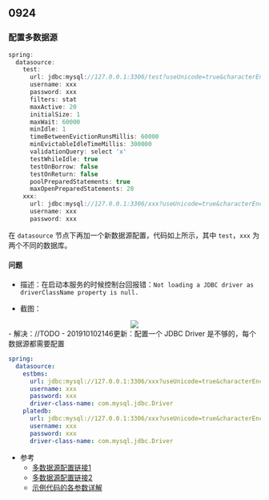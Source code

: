 ## 0924

### 配置多数据源

~~~java
spring:
  datasource:
    test:
      url: jdbc:mysql://127.0.0.1:3306/test?useUnicode=true&characterEncoding=utf-8&useSSL=false
      username: xxx
      password: xxx
      filters: stat
      maxActive: 20
      initialSize: 1
      maxWait: 60000
      minIdle: 1
      timeBetweenEvictionRunsMillis: 60000
      minEvictableIdleTimeMillis: 300000
      validationQuery: select 'x'
      testWhileIdle: true
      testOnBorrow: false
      testOnReturn: false
      poolPreparedStatements: true
      maxOpenPreparedStatements: 20
    xxx:
      url: jdbc:mysql://127.0.0.1:3306/xxx?useUnicode=true&characterEncoding=utf-8&useSSL=false
      username: xxx
      password: xxx
~~~



在 `datasource` 节点下再加一个新数据源配置，代码如上所示，其中 `test`，`xxx` 为两个不同的数据库。

#### 问题

- 描述：在启动本服务的时候控制台回报错：`Not loading a JDBC driver as driverClassName property is null.`

- 截图：

<div align=center><img src="https://mortre-picgo.oss-cn-beijing.aliyuncs.com/20190925140335.png"/></div>
- 解决：//TODO
- 201910102146更新：配置一个 JDBC Driver 是不够的，每个数据源都需要配置

~~~yaml
spring:
  datasource:
    estbms:
      url: jdbc:mysql://127.0.0.1:3306/xxx?useUnicode=true&characterEncoding=utf-8&useSSL=false
      username: xxx
      password: xxx
      driver-class-name: com.mysql.jdbc.Driver
    platedb:
      url: jdbc:mysql://127.0.0.1:3306/xxx?useUnicode=true&characterEncoding=utf-8&useSSL=false
      username: xxx
      password: xxx
      driver-class-name: com.mysql.jdbc.Driver
~~~



- 参考
  - [多数据源配置链接1](https://blog.csdn.net/every__day/article/details/78721856)
  - [多数据源配置链接2](https://blog.csdn.net/neosmith/article/details/61202084)
  - [示例代码的各参数详解](https://blog.csdn.net/john1337/article/details/99678902)

